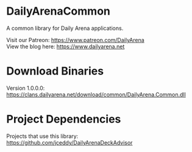 # DailyArenaCommon
A common library for Daily Arena applications.

Visit our Patreon: https://www.patreon.com/DailyArena  
View the blog here: https://www.dailyarena.net

# Download Binaries
Version 1.0.0.0: https://clans.dailyarena.net/download/common/DailyArena.Common.dll

# Project Dependencies
Projects that use this library:  
https://github.com/jceddy/DailyArenaDeckAdvisor
